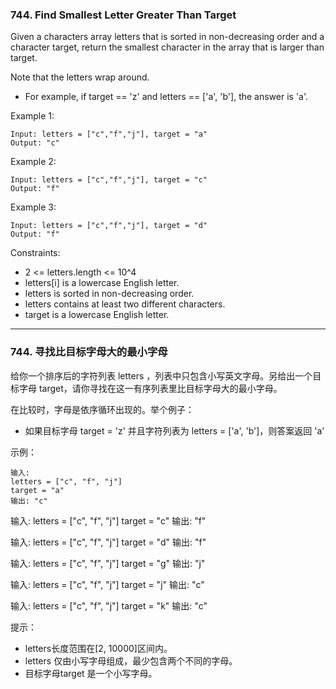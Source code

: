 ### 744. Find Smallest Letter Greater Than Target
Given a characters array letters that is sorted in non-decreasing order and a character target, return the smallest character in the array that is larger than target.

Note that the letters wrap around.

* For example, if target == 'z' and letters == ['a', 'b'], the answer is 'a'.



Example 1:

	Input: letters = ["c","f","j"], target = "a"
	Output: "c"

Example 2:

	Input: letters = ["c","f","j"], target = "c"
	Output: "f"

Example 3:

	Input: letters = ["c","f","j"], target = "d"
	Output: "f"



Constraints:

* 2 <= letters.length <= 10^4
* letters[i] is a lowercase English letter.
* letters is sorted in non-decreasing order.
* letters contains at least two different characters.
* target is a lowercase English letter.

----

### 744. 寻找比目标字母大的最小字母
给你一个排序后的字符列表 letters ，列表中只包含小写英文字母。另给出一个目标字母 target，请你寻找在这一有序列表里比目标字母大的最小字母。

在比较时，字母是依序循环出现的。举个例子：

* 如果目标字母 target = 'z' 并且字符列表为 letters = ['a', 'b']，则答案返回 'a'



示例：

	输入:
	letters = ["c", "f", "j"]
	target = "a"
	输出: "c"

输入:
	letters = ["c", "f", "j"]
	target = "c"
	输出: "f"

输入:
	letters = ["c", "f", "j"]
	target = "d"
	输出: "f"

输入:
	letters = ["c", "f", "j"]
	target = "g"
	输出: "j"

输入:
	letters = ["c", "f", "j"]
	target = "j"
	输出: "c"

输入:
	letters = ["c", "f", "j"]
	target = "k"
	输出: "c"



提示：

* letters长度范围在[2, 10000]区间内。
* letters 仅由小写字母组成，最少包含两个不同的字母。
* 目标字母target 是一个小写字母。


